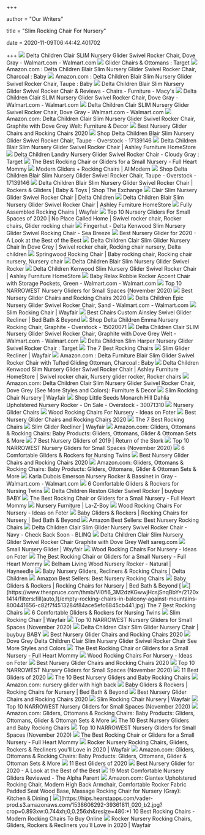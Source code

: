 +++
        
author = "Our Writers"
        
title = "Slim Rocking Chair For Nursery"
        
date = 2020-11-09T06:44:42.401702
        
+++
[ ![](https://i5.walmartimages.com/asr/93a08d38-83dd-43da-acc9-b2ba6fa7aeba_1.8f9b90fd5178e108173be8e62906abd8.jpeg)](https://i5.walmartimages.com/asr/93a08d38-83dd-43da-acc9-b2ba6fa7aeba_1.8f9b90fd5178e108173be8e62906abd8.jpeg) Delta Children Clair SLIM Nursery Glider Swivel Rocker Chair, Dove Gray -  Walmart.com - Walmart.com
[ ![](https://target.scene7.com/is/image/Target/BubCat_nurseryFurniture_Gliders-QUIVER-190619-1560952436910)](https://target.scene7.com/is/image/Target/BubCat_nurseryFurniture_Gliders-QUIVER-190619-1560952436910) Glider Chairs & Ottomans : Target
[ ![](https://images-na.ssl-images-amazon.com/images/I/416EEUVR0oL.jpg)](https://images-na.ssl-images-amazon.com/images/I/416EEUVR0oL.jpg) Amazon.com : Delta Children Blair Slim Nursery Glider Swivel Rocker Chair,  Charcoal : Baby
[ ![](https://images-na.ssl-images-amazon.com/images/I/91Ds6rowknL._SL1500_.jpg)](https://images-na.ssl-images-amazon.com/images/I/91Ds6rowknL._SL1500_.jpg) Amazon.com : Delta Children Blair Slim Nursery Glider Swivel Rocker Chair,  Taupe : Baby
[ ![](https://slimages.macys.com/is/image/MCY/products/2/optimized/11809162_fpx.tif?op_sharpen=1&wid=500&hei=613&fit=fit,1&$filtersm$)](https://slimages.macys.com/is/image/MCY/products/2/optimized/11809162_fpx.tif?op_sharpen=1&wid=500&hei=613&fit=fit,1&$filtersm$) Delta Children Blair Slim Nursery Glider Swivel Rocker Chair & Reviews -  Chairs - Furniture - Macy's
[ ![](https://i5.walmartimages.com/asr/d395fd6d-a2b1-4843-86fe-71ed8c699800_1.23658385ddc517d8345a7c51035b243b.jpeg)](https://i5.walmartimages.com/asr/d395fd6d-a2b1-4843-86fe-71ed8c699800_1.23658385ddc517d8345a7c51035b243b.jpeg) Delta Children Clair SLIM Nursery Glider Swivel Rocker Chair, Dove Gray -  Walmart.com - Walmart.com
[ ![](https://i5.walmartimages.com/dfw/6e29e393-46b0/k2-_12240e38-7486-43b6-908a-3cc5f8426a7c.v1.jpg)](https://i5.walmartimages.com/dfw/6e29e393-46b0/k2-_12240e38-7486-43b6-908a-3cc5f8426a7c.v1.jpg) Delta Children Clair SLIM Nursery Glider Swivel Rocker Chair, Dove Gray -  Walmart.com - Walmart.com
[ ![](https://images-na.ssl-images-amazon.com/images/I/81NlTfNJ6AL._AC_SX355_.jpg)](https://images-na.ssl-images-amazon.com/images/I/81NlTfNJ6AL._AC_SX355_.jpg) Amazon.com: Delta Children Clair Slim Nursery Glider Swivel Rocker Chair,  Graphite with Dove Grey Welt: Furniture & Decor
[ ![](http://images.agoramedia.com/wte3.0/gcms/Best-Nursery-Gliders-July-2020-722x406.jpg?width=414)](http://images.agoramedia.com/wte3.0/gcms/Best-Nursery-Gliders-July-2020-722x406.jpg?width=414) Best Nursery Glider Chairs and Rocking Chairs 2020
[ ![](https://ak1.ostkcdn.com/images/products/17139146/Delta-Children-Blair-Taupe-Slim-Nursery-Swivel-Rocker-Glider-Chair-1b3fd5d6-5f1e-4f5a-bf08-3970ad688dc2_600.jpg?impolicy=medium)](https://ak1.ostkcdn.com/images/products/17139146/Delta-Children-Blair-Taupe-Slim-Nursery-Swivel-Rocker-Glider-Chair-1b3fd5d6-5f1e-4f5a-bf08-3970ad688dc2_600.jpg?impolicy=medium) Shop Delta Children Blair Slim Nursery Glider Swivel Rocker Chair, Taupe -  Overstock - 17139146
[ ![](https://ashleyfurniture.scene7.com/is/image/AshleyFurniture/B600000354-SW-A?$AFHS-PDP-Main$)](https://ashleyfurniture.scene7.com/is/image/AshleyFurniture/B600000354-SW-A?$AFHS-PDP-Main$) Delta Children Blair Slim Nursery Glider Swivel Rocker Chair | Ashley  Furniture HomeStore
[ ![](https://target.scene7.com/is/image/Target/GUEST_3ab10360-5cfd-4d69-ab4b-f21f607e175a?wid=488&hei=488&fmt=pjpeg)](https://target.scene7.com/is/image/Target/GUEST_3ab10360-5cfd-4d69-ab4b-f21f607e175a?wid=488&hei=488&fmt=pjpeg) Delta Children Landry Nursery Glider Swivel Rocker Chair - Cloudy Gray :  Target
[ ![](https://fullheartmommy.com/wp-content/uploads/2019/11/8-beautiful-gliders-for-small-nurseries-683x1024.png)](https://fullheartmommy.com/wp-content/uploads/2019/11/8-beautiful-gliders-for-small-nurseries-683x1024.png) The Best Rocking Chair or Gliders for a Small Nursery - Full Heart Mommy
[ ![](https://secure.img1-fg.wfcdn.com/im/30994628/compr-r85/6184/61842382/default_name.png)](https://secure.img1-fg.wfcdn.com/im/30994628/compr-r85/6184/61842382/default_name.png) Modern Gliders + Rocking Chairs | AllModern
[ ![](https://ak1.ostkcdn.com/images/products/17139146/Delta-Children-Blair-Taupe-Slim-Nursery-Swivel-Rocker-Glider-Chair-6f630d9e-c859-48b4-b301-bbc16597a971.jpg)](https://ak1.ostkcdn.com/images/products/17139146/Delta-Children-Blair-Taupe-Slim-Nursery-Swivel-Rocker-Glider-Chair-6f630d9e-c859-48b4-b301-bbc16597a971.jpg) Shop Delta Children Blair Slim Nursery Glider Swivel Rocker Chair, Taupe -  Overstock - 17139146
[ ![](https://www.shopmyexchange.com/products/images/xlarge/1942281_31EH.jpg)](https://www.shopmyexchange.com/products/images/xlarge/1942281_31EH.jpg) Delta Children Blair Slim Nursery Glider Swivel Rocker Chair | Rockers &  Gliders | Baby & Toys | Shop The Exchange
[ ![](https://cdn.shopify.com/s/files/1/0578/7201/products/517210-034_Clair-Slim-Nursery-Glider-Swivel-Rocker-Chair_DoveGrey_silo_98_3000x.jpg?v=1603280721)](https://cdn.shopify.com/s/files/1/0578/7201/products/517210-034_Clair-Slim-Nursery-Glider-Swivel-Rocker-Chair_DoveGrey_silo_98_3000x.jpg?v=1603280721) Clair Slim Nursery Glider Swivel Rocker Chair | Delta Children
[ ![](https://ashleyfurniture.scene7.com/is/image/AshleyFurniture/B600000354?$AFHS-PDP-Main$)](https://ashleyfurniture.scene7.com/is/image/AshleyFurniture/B600000354?$AFHS-PDP-Main$) Delta Children Blair Slim Nursery Glider Swivel Rocker Chair | Ashley  Furniture HomeStore
[ ![](https://secure.img1-fg.wfcdn.com/im/78721324/resize-h310-w310%5Ecompr-r85/8098/80987319/channel-rocking-chair.jpg)](https://secure.img1-fg.wfcdn.com/im/78721324/resize-h310-w310%5Ecompr-r85/8098/80987319/channel-rocking-chair.jpg) Fully Assembled Rocking Chairs | Wayfair
[ ![](https://i.pinimg.com/564x/9a/03/86/9a03864823455763913474fed8db2f7b.jpg)](https://i.pinimg.com/564x/9a/03/86/9a03864823455763913474fed8db2f7b.jpg) Top 10 Nursery Gliders For Small Spaces of 2020 | No Place Called Home |  Swivel rocker chair, Rocker chairs, Glider rocking chair
[ ![](https://a248.e.akamai.net/f/248/9086/10h/origin-d5.scene7.com/is/image/bluestembrands/4NQNI80000010_VA_999?scl=1)](https://a248.e.akamai.net/f/248/9086/10h/origin-d5.scene7.com/is/image/bluestembrands/4NQNI80000010_VA_999?scl=1) Fingerhut - Delta Kenwood Slim Nursery Glider Swivel Rocking Chair - Sea  Breeze
[ ![](https://42e7xc172a051i7v1iyv99nn-wpengine.netdna-ssl.com/wp-content/uploads/2018/11/paxton-recliner-c.jpg)](https://42e7xc172a051i7v1iyv99nn-wpengine.netdna-ssl.com/wp-content/uploads/2018/11/paxton-recliner-c.jpg) Best Nursery Glider for 2020 - A Look at the Best of the Best
[ ![](https://i.pinimg.com/originals/cf/3f/34/cf3f34bbe41c164afcad71a82c416871.jpg)](https://i.pinimg.com/originals/cf/3f/34/cf3f34bbe41c164afcad71a82c416871.jpg) Delta Children Clair Slim Glider Nursery Chair In Dove Grey | Swivel rocker  chair, Rocking chair nursery, Delta children
[ ![](https://i.pinimg.com/originals/66/08/a3/6608a38bff06281066e372081e1c55b6.jpg)](https://i.pinimg.com/originals/66/08/a3/6608a38bff06281066e372081e1c55b6.jpg) Springwood Rocking Chair | Baby rocking chair, Rocking chair nursery, Nursery  chair
[ ![](https://images.rocking-chair.org/blair-slim-nursery-glider-swivel-rocker-chair.jpg)](https://images.rocking-chair.org/blair-slim-nursery-glider-swivel-rocker-chair.jpg) Delta Children Blair Slim Nursery Glider Swivel Rocker
[ ![](https://ashleyfurniture.scene7.com/is/image/AshleyFurniture/B600000358-ALT?$AFHS-PDP-Main$)](https://ashleyfurniture.scene7.com/is/image/AshleyFurniture/B600000358-ALT?$AFHS-PDP-Main$) Delta Children Kenwood Slim Nursery Glider Swivel Rocker Chair | Ashley  Furniture HomeStore
[ ![](https://i5.walmartimages.com/asr/0b217647-3ac9-4dc4-92e5-8903cc53c730_1.c314de1a9f9d4dc0e3b6817cb0844760.jpeg)](https://i5.walmartimages.com/asr/0b217647-3ac9-4dc4-92e5-8903cc53c730_1.c314de1a9f9d4dc0e3b6817cb0844760.jpeg) Baby Relax Robbie Rocker Accent Chair with Storage Pockets, Green -  Walmart.com - Walmart.com
[ ![](https://nannycamsreviews.com/wp-content/uploads/2016/09/Dutailier-Sleigh-Glider-Multiposition-Recline-and-Ottoman-Combo-2-300x290.jpg)](https://nannycamsreviews.com/wp-content/uploads/2016/09/Dutailier-Sleigh-Glider-Multiposition-Recline-and-Ottoman-Combo-2-300x290.jpg) Top 10 NARROWEST Nursery Gliders for Small Spaces (November 2020)
[ ![](https://images.agoramedia.com/wte3.0/gcms/storkcraft-tuscany-espresso-glider-and-ottoman-gray.jpg)](https://images.agoramedia.com/wte3.0/gcms/storkcraft-tuscany-espresso-glider-and-ottoman-gray.jpg) Best Nursery Glider Chairs and Rocking Chairs 2020
[ ![](https://i5.walmartimages.com/asr/b9a96880-6fe4-4065-aeb5-c9a5248e7ecd_2.3076ee3eff2b00630042242f4e151a3e.jpeg)](https://i5.walmartimages.com/asr/b9a96880-6fe4-4065-aeb5-c9a5248e7ecd_2.3076ee3eff2b00630042242f4e151a3e.jpeg) Delta Children Epic Nursery Glider Swivel Rocker Chair, Sand - Walmart.com  - Walmart.com
[ ![](https://secure.img1-fg.wfcdn.com/im/79222699/resize-h310-w310%5Ecompr-r85/5795/5795758/teacher-rocker-rocking-chair.jpg)](https://secure.img1-fg.wfcdn.com/im/79222699/resize-h310-w310%5Ecompr-r85/5795/5795758/teacher-rocker-rocking-chair.jpg) Slim Rocking Chair | Wayfair
[ ![](https://b3h2.scene7.com/is/image/BedBathandBeyond/28391235335530m?$690$&wid=690&hei=690)](https://b3h2.scene7.com/is/image/BedBathandBeyond/28391235335530m?$690$&wid=690&hei=690) Best Chairs Custom Ainsley Swivel Glider Recliner | Bed Bath & Beyond
[ ![](https://ak1.ostkcdn.com/images/products/15020071/Delta-Children-Emma-Nursery-Rocking-Chair-Graphite-8c1c8d03-425c-4ddc-8b72-0463b4e1c9f6.jpg)](https://ak1.ostkcdn.com/images/products/15020071/Delta-Children-Emma-Nursery-Rocking-Chair-Graphite-8c1c8d03-425c-4ddc-8b72-0463b4e1c9f6.jpg) Shop Delta Children Emma Nursery Rocking Chair, Graphite - Overstock -  15020071
[ ![](https://i5.walmartimages.com/asr/70131c01-fdd1-4c99-8d28-74546cb26fde_1.155b3ea119ca4afcbefc8c5d659cda9e.jpeg)](https://i5.walmartimages.com/asr/70131c01-fdd1-4c99-8d28-74546cb26fde_1.155b3ea119ca4afcbefc8c5d659cda9e.jpeg) Delta Children Clair SLIM Nursery Glider Swivel Rocker Chair, Graphite with  Dove Grey Welt - Walmart.com - Walmart.com
[ ![](https://target.scene7.com/is/image/Target/GUEST_b0a91377-82c2-42d6-b4cb-5edc1d08d9c6?wid=488&hei=488&fmt=pjpeg)](https://target.scene7.com/is/image/Target/GUEST_b0a91377-82c2-42d6-b4cb-5edc1d08d9c6?wid=488&hei=488&fmt=pjpeg) Delta Children Slim Harper Nursery Glider Swivel Rocker Chair : Target
[ ![](https://www.thespruce.com/thmb/Ikh4d2Vl6l2lPSURwDuM7Dfy2_Y=/900x0/filters:no_upscale():max_bytes(150000):strip_icc()/3006-CF200-W03-1-fdb155d7bff64443a906b8e61d174af7.jpg)](https://www.thespruce.com/thmb/Ikh4d2Vl6l2lPSURwDuM7Dfy2_Y=/900x0/filters:no_upscale():max_bytes(150000):strip_icc()/3006-CF200-W03-1-fdb155d7bff64443a906b8e61d174af7.jpg) The 7 Best Rocking Chairs
[ ![](https://secure.img1-fg.wfcdn.com/im/72929712/resize-h310-w310%5Ecompr-r85/1052/105265277/rowe-upholstered-manual-glider-recliner.jpg)](https://secure.img1-fg.wfcdn.com/im/72929712/resize-h310-w310%5Ecompr-r85/1052/105265277/rowe-upholstered-manual-glider-recliner.jpg) Slim Glider Recliner | Wayfair
[ ![](https://images-na.ssl-images-amazon.com/images/I/51US7VTB60L._SL1001_.jpg)](https://images-na.ssl-images-amazon.com/images/I/51US7VTB60L._SL1001_.jpg) Amazon.com : Delta Furniture Blair Slim Glider Swivel Rocker Chair with  Tufted Gliding Ottoman, Charcoal : Baby
[ ![](https://i.pinimg.com/originals/ab/6c/f4/ab6cf48e65f6771f5a223f5115603a29.jpg)](https://i.pinimg.com/originals/ab/6c/f4/ab6cf48e65f6771f5a223f5115603a29.jpg) Delta Children Kenwood Slim Nursery Glider Swivel Rocker Chair | Ashley  Furniture HomeStore | Swivel rocker chair, Nursery glider rocker, Rocker  chairs
[ ![](https://images-na.ssl-images-amazon.com/images/I/81zRrpnpuEL._AC_SX355_.jpg)](https://images-na.ssl-images-amazon.com/images/I/81zRrpnpuEL._AC_SX355_.jpg) Amazon.com: Delta Children Clair Slim Nursery Glider Swivel Rocker Chair,  Dove Grey (See More Styles and Colors): Furniture & Decor
[ ![](https://secure.img1-fg.wfcdn.com/im/86324337/resize-h310-w310%5Ecompr-r85/6911/69119961/abree-rocking-chair.jpg)](https://secure.img1-fg.wfcdn.com/im/86324337/resize-h310-w310%5Ecompr-r85/6911/69119961/abree-rocking-chair.jpg) Slim Rocking Chair Nursery | Wayfair
[ ![](https://ak1.ostkcdn.com/images/products/30071310/Little-Seeds-Monarch-Hill-Dahlia-Upholstered-Nursery-Rocker-e6114b20-d994-4c62-9ec3-c5906ee8652b.jpg)](https://ak1.ostkcdn.com/images/products/30071310/Little-Seeds-Monarch-Hill-Dahlia-Upholstered-Nursery-Rocker-e6114b20-d994-4c62-9ec3-c5906ee8652b.jpg) Shop Little Seeds Monarch Hill Dahlia Upholstered Nursery Rocker - On Sale  - Overstock - 30071310
[ ![](https://images-na.ssl-images-amazon.com/images/I/51ivn8kYyCL.jpg)](https://images-na.ssl-images-amazon.com/images/I/51ivn8kYyCL.jpg) Nursery Glider Chairs
[ ![](https://foter.com/photos/title/wood-rocking-chairs-for-nursery.jpg)](https://foter.com/photos/title/wood-rocking-chairs-for-nursery.jpg) Wood Rocking Chairs For Nursery - Ideas on Foter
[ ![](https://images.agoramedia.com/wte3.0/gcms/Naomi-Home-Brisbane-Glider-Ottoman-Set-Cream-Finish-Espresso.jpg)](https://images.agoramedia.com/wte3.0/gcms/Naomi-Home-Brisbane-Glider-Ottoman-Set-Cream-Finish-Espresso.jpg) Best Nursery Glider Chairs and Rocking Chairs 2020
[ ![](https://www.thespruce.com/thmb/UzJKLkKMKoGQFNbK0ihDSBOCQhI=/640x480/smart/filters:no_upscale()/wayfair-rocking-chair-157c9e825da54bbca063ec68059ee58a.jpg)](https://www.thespruce.com/thmb/UzJKLkKMKoGQFNbK0ihDSBOCQhI=/640x480/smart/filters:no_upscale()/wayfair-rocking-chair-157c9e825da54bbca063ec68059ee58a.jpg) The 7 Best Rocking Chairs
[ ![](https://secure.img1-fg.wfcdn.com/im/45054780/resize-h310-w310%5Ecompr-r85/7728/77286946/bovina-manual-glider-recliner.jpg)](https://secure.img1-fg.wfcdn.com/im/45054780/resize-h310-w310%5Ecompr-r85/7728/77286946/bovina-manual-glider-recliner.jpg) Slim Glider Recliner | Wayfair
[ ![](https://m.media-amazon.com/images/I/5104FYGOiJL._AC_UL320_.jpg)](https://m.media-amazon.com/images/I/5104FYGOiJL._AC_UL320_.jpg) Amazon.com: Gliders, Ottomans & Rocking Chairs: Baby Products: Gliders,  Ottomans, Glider & Ottoman Sets & More
[ ![](https://www.returnofthestork.com/wp-content/uploads/2018/06/best-nursery-gliders.jpg)](https://www.returnofthestork.com/wp-content/uploads/2018/06/best-nursery-gliders.jpg) 7 Best Nursery Gliders of 2019 | Return of the Stork
[ ![](https://nannycamsreviews.com/wp-content/uploads/2016/09/Stork-Craft-Polka-Dot-Upholstered-Swivel-Glider-2-300x279.jpg)](https://nannycamsreviews.com/wp-content/uploads/2016/09/Stork-Craft-Polka-Dot-Upholstered-Swivel-Glider-2-300x279.jpg) Top 10 NARROWEST Nursery Gliders for Small Spaces (November 2020)
[ ![](https://modernmoms.club/wp-content/uploads/2019/07/Delta-Furniture-Blair-Slim-Glider-Swivel-Rocker-Chair.jpeg)](https://modernmoms.club/wp-content/uploads/2019/07/Delta-Furniture-Blair-Slim-Glider-Swivel-Rocker-Chair.jpeg) 6 Comfortable Gliders & Rockers for Nursing Twins
[ ![](https://images.agoramedia.com/wte3.0/gcms/Delta-Children-Emerson-Upholstered-Glider.jpg)](https://images.agoramedia.com/wte3.0/gcms/Delta-Children-Emerson-Upholstered-Glider.jpg) Best Nursery Glider Chairs and Rocking Chairs 2020
[ ![](https://m.media-amazon.com/images/I/71ZEMhlM2LL._AC_UL320_.jpg)](https://m.media-amazon.com/images/I/71ZEMhlM2LL._AC_UL320_.jpg) Amazon.com: Gliders, Ottomans & Rocking Chairs: Baby Products: Gliders,  Ottomans, Glider & Ottoman Sets & More
[ ![](https://i5.walmartimages.com/asr/cb03403b-9069-4880-b813-183ca3009f21_2.fad7b30f2ffda7bb38e9a070e5590ce2.jpeg)](https://i5.walmartimages.com/asr/cb03403b-9069-4880-b813-183ca3009f21_2.fad7b30f2ffda7bb38e9a070e5590ce2.jpeg) Karla Dubois Emerson Nursery Rocker & Bassinet in Gray - Walmart.com -  Walmart.com
[ ![](https://modernmoms.club/wp-content/uploads/2019/07/Nursery-Works-Sleepytime-Rocker-with-Walnut-Legs.jpg)](https://modernmoms.club/wp-content/uploads/2019/07/Nursery-Works-Sleepytime-Rocker-with-Walnut-Legs.jpg) 6 Comfortable Gliders & Rockers for Nursing Twins
[ ![](https://s7d2.scene7.com/is/image/BedBathandBeyond/143251963318180p__1?$690$&wid=690&hei=690)](https://s7d2.scene7.com/is/image/BedBathandBeyond/143251963318180p__1?$690$&wid=690&hei=690) Delta Children Reston Glider Swivel Rocker | buybuy BABY
[ ![](https://ws-na.amazon-adsystem.com/widgets/q?_encoding=UTF8&ASIN=B019I6A5P6&Format=_SL250_&ID=AsinImage&MarketPlace=US&ServiceVersion=20070822&WS=1&tag=theglammommy-20&language=en_US)](https://ws-na.amazon-adsystem.com/widgets/q?_encoding=UTF8&ASIN=B019I6A5P6&Format=_SL250_&ID=AsinImage&MarketPlace=US&ServiceVersion=20070822&WS=1&tag=theglammommy-20&language=en_US) The Best Rocking Chair or Gliders for a Small Nursery - Full Heart Mommy
[ ![](https://content.la-z-boy.com/Images/npc/nursery/desktop/hero_v2.jpg)](https://content.la-z-boy.com/Images/npc/nursery/desktop/hero_v2.jpg) Nursery Furniture | La-Z-Boy
[ ![](https://foter.com/photos/303/wood-rocking-chairs-for-nursery-6.jpg?s=pi)](https://foter.com/photos/303/wood-rocking-chairs-for-nursery-6.jpg?s=pi) Wood Rocking Chairs For Nursery - Ideas on Foter
[ ![](https://b3h2.scene7.com/is/image/BedBathandBeyond/28390695335663m?$imagePLP$&wid=256&hei=256)](https://b3h2.scene7.com/is/image/BedBathandBeyond/28390695335663m?$imagePLP$&wid=256&hei=256) Baby Gliders & Rockers | Rocking Chairs for Nursery | Bed Bath & Beyond
[ ![](https://images-na.ssl-images-amazon.com/images/I/7125thqH6JL._AC_UL200_SR200,200_.jpg)](https://images-na.ssl-images-amazon.com/images/I/7125thqH6JL._AC_UL200_SR200,200_.jpg) Amazon Best Sellers: Best Nursery Rocking Chairs
[ ![](https://inventory-photos-0.global.ssl.fastly.net/6358036/original/f3be6d5fb4be.jpg.jpg?1571144787)](https://inventory-photos-0.global.ssl.fastly.net/6358036/original/f3be6d5fb4be.jpg.jpg?1571144787) Delta Children Clair Slim Glider Nursery Swivel Rocker Chair - Navy - Check  Back Soon - BLINQ
[ ![](https://images-na.ssl-images-amazon.com/images/I/81dYuAN5RzL._AC_SX425_.jpg)](https://images-na.ssl-images-amazon.com/images/I/81dYuAN5RzL._AC_SX425_.jpg) Delta Children Clair Slim Nursery Glider Swivel Rocker Chair Graphite with  Dove Grey Welt sareg.com
[ ![](https://secure.img1-fg.wfcdn.com/im/01218033/resize-h600-w600%5Ecompr-r85/1088/108852862/Erikson+Glider+and+Ottoman.jpg)](https://secure.img1-fg.wfcdn.com/im/01218033/resize-h600-w600%5Ecompr-r85/1088/108852862/Erikson+Glider+and+Ottoman.jpg) Small Nursery Glider | Wayfair
[ ![](https://foter.com/photos/266/wood-rocking-chairs-for-nursery-13.jpg?s=pi)](https://foter.com/photos/266/wood-rocking-chairs-for-nursery-13.jpg?s=pi) Wood Rocking Chairs For Nursery - Ideas on Foter
[ ![](https://ws-na.amazon-adsystem.com/widgets/q?_encoding=UTF8&ASIN=B001IACJQ4&Format=_SL250_&ID=AsinImage&MarketPlace=US&ServiceVersion=20070822&WS=1&tag=theglammommy-20&language=en_US)](https://ws-na.amazon-adsystem.com/widgets/q?_encoding=UTF8&ASIN=B001IACJQ4&Format=_SL250_&ID=AsinImage&MarketPlace=US&ServiceVersion=20070822&WS=1&tag=theglammommy-20&language=en_US) The Best Rocking Chair or Gliders for a Small Nursery - Full Heart Mommy
[ ![](https://content.haycdn.com/mgen/master:LIV032.jpg)](https://content.haycdn.com/mgen/master:LIV032.jpg) Belham Living Wood Nursery Rocker - Natural | Hayneedle
[ ![](https://cdn.shopify.com/s/files/1/0578/7201/files/nursery_set_2048x2048.png?v=1580833350)](https://cdn.shopify.com/s/files/1/0578/7201/files/nursery_set_2048x2048.png?v=1580833350) Baby Nursery Gliders, Recliners & Rocking Chairs | Delta Children
[ ![](https://images-na.ssl-images-amazon.com/images/I/81RFcn8xntL._AC_UL200_SR200,200_.jpg)](https://images-na.ssl-images-amazon.com/images/I/81RFcn8xntL._AC_UL200_SR200,200_.jpg) Amazon Best Sellers: Best Nursery Rocking Chairs
[ ![](https://b3h2.scene7.com/is/image/BedBathandBeyond/28793165358508m?$imagePLP$&wid=256&hei=256)](https://b3h2.scene7.com/is/image/BedBathandBeyond/28793165358508m?$imagePLP$&wid=256&hei=256) Baby Gliders & Rockers | Rocking Chairs for Nursery | Bed Bath & Beyond
[ ![](https://www.thespruce.com/thmb/VI0fi6_3M2dzKGwwjHcsjSnqBbY=/2120x1414/filters:fill(auto,1)/empty-rocking-chairs-in-balcony-against-mountains-800441656-c82f7f4513284f84ace5efc6845cb441.jpg)](https://www.thespruce.com/thmb/VI0fi6_3M2dzKGwwjHcsjSnqBbY=/2120x1414/filters:fill(auto,1)/empty-rocking-chairs-in-balcony-against-mountains-800441656-c82f7f4513284f84ace5efc6845cb441.jpg) The 7 Best Rocking Chairs
[ ![](https://modernmoms.club/wp-content/uploads/2019/07/Babyletto-Tuba-Extra-Wide-Swivel-Glider-1.jpg)](https://modernmoms.club/wp-content/uploads/2019/07/Babyletto-Tuba-Extra-Wide-Swivel-Glider-1.jpg) 6 Comfortable Gliders & Rockers for Nursing Twins
[ ![](https://secure.img1-fg.wfcdn.com/im/74264591/resize-h310-w310%5Ecompr-r85/1099/109987015/courtright-rocking-chair.jpg)](https://secure.img1-fg.wfcdn.com/im/74264591/resize-h310-w310%5Ecompr-r85/1099/109987015/courtright-rocking-chair.jpg) Slim Rocking Chair | Wayfair
[ ![](https://nannycamsreviews.com/wp-content/uploads/2016/09/Coaster-Deluxe-Swivel-Glider-and-Ottoman-300x300.jpg)](https://nannycamsreviews.com/wp-content/uploads/2016/09/Coaster-Deluxe-Swivel-Glider-and-Ottoman-300x300.jpg) Top 10 NARROWEST Nursery Gliders for Small Spaces (November 2020)
[ ![](https://b3h2.scene7.com/is/image/BedBathandBeyond/139547762556095p__2?$140$&wid=140&hei=140)](https://b3h2.scene7.com/is/image/BedBathandBeyond/139547762556095p__2?$140$&wid=140&hei=140) Delta Children Clair Slim Glider Nursery Chair | buybuy BABY
[ ![](https://images.agoramedia.com/wte3.0/gcms/Radcliffe-Rocker-600x600.jpg)](https://images.agoramedia.com/wte3.0/gcms/Radcliffe-Rocker-600x600.jpg) Best Nursery Glider Chairs and Rocking Chairs 2020
[ ![](https://www.childrenforchildren.org/wp-content/uploads/2019/08/nursery-glider.jpg)](https://www.childrenforchildren.org/wp-content/uploads/2019/08/nursery-glider.jpg) Dove Grey Delta Children Clair Slim Nursery Glider Swivel Rocker Chair See  More Styles and Colors
[ ![](https://fullheartmommy.com/wp-content/uploads/2019/11/best-nursery-gliders.png)](https://fullheartmommy.com/wp-content/uploads/2019/11/best-nursery-gliders.png) The Best Rocking Chair or Gliders for a Small Nursery - Full Heart Mommy
[ ![](https://foter.com/photos/309/wooden-rocking-chair-for-nursery-1.jpg?s=pi)](https://foter.com/photos/309/wooden-rocking-chair-for-nursery-1.jpg?s=pi) Wood Rocking Chairs For Nursery - Ideas on Foter
[ ![](https://images.agoramedia.com/wte3.0/gcms/Baby-Relax-Mikayla-Swivel-Gliding-Recliner.jpg)](https://images.agoramedia.com/wte3.0/gcms/Baby-Relax-Mikayla-Swivel-Gliding-Recliner.jpg) Best Nursery Glider Chairs and Rocking Chairs 2020
[ ![](https://nannycamsreviews.com/wp-content/uploads/2016/09/Stork-Craft-Custom-Hoop-Nursery-Glider-and-Ottoman-258x300.jpg)](https://nannycamsreviews.com/wp-content/uploads/2016/09/Stork-Craft-Custom-Hoop-Nursery-Glider-and-Ottoman-258x300.jpg) Top 10 NARROWEST Nursery Gliders for Small Spaces (November 2020)
[ ![](https://res.cloudinary.com/babylist/image/upload/f_auto,q_auto:best,c_scale/v1584597604/best-of-gliders-pin_dbt57k.jpg)](https://res.cloudinary.com/babylist/image/upload/f_auto,q_auto:best,c_scale/v1584597604/best-of-gliders-pin_dbt57k.jpg) 11 Best Gliders of 2020
[ ![](https://images.ctfassets.net/6m9bd13t776q/lYZyPvhJzaAYeU6QCSCc6/3c90c1a0cc49cd09cc52d2acea7dffb1/top-10-gliders-rockers-nursery-950x1152.jpg?h=576&q=75&w=475)](https://images.ctfassets.net/6m9bd13t776q/lYZyPvhJzaAYeU6QCSCc6/3c90c1a0cc49cd09cc52d2acea7dffb1/top-10-gliders-rockers-nursery-950x1152.jpg?h=576&q=75&w=475) The 10 Best Nursery Gliders and Baby Rocking Chairs
[ ![](https://m.media-amazon.com/images/I/611swX8dkCL._AC_UY218_.jpg)](https://m.media-amazon.com/images/I/611swX8dkCL._AC_UY218_.jpg) Amazon.com: nursery glider with high back
[ ![](https://b3h2.scene7.com/is/image/BedBathandBeyond/245094367069323p?$imagePLP$&wid=256&hei=256)](https://b3h2.scene7.com/is/image/BedBathandBeyond/245094367069323p?$imagePLP$&wid=256&hei=256) Baby Gliders & Rockers | Rocking Chairs for Nursery | Bed Bath & Beyond
[ ![](https://images.agoramedia.com/wte3.0/gcms/dutailier-reg-multiposition-reclining-sleigh-glider-and-ottoman-in-grey-charcoal.jpg)](https://images.agoramedia.com/wte3.0/gcms/dutailier-reg-multiposition-reclining-sleigh-glider-and-ottoman-in-grey-charcoal.jpg) Best Nursery Glider Chairs and Rocking Chairs 2020
[ ![](https://secure.img1-fg.wfcdn.com/im/77322656/resize-h310-w310%5Ecompr-r85/2779/27793825/ajoku-rocker.jpg)](https://secure.img1-fg.wfcdn.com/im/77322656/resize-h310-w310%5Ecompr-r85/2779/27793825/ajoku-rocker.jpg) Slim Rocking Chair Nursery | Wayfair
[ ![](https://nannycamsreviews.com/wp-content/uploads/2016/09/Naomi-Home-Brisbane-Nursery-Glider-and-Ottoman-300x270.jpg)](https://nannycamsreviews.com/wp-content/uploads/2016/09/Naomi-Home-Brisbane-Nursery-Glider-and-Ottoman-300x270.jpg) Top 10 NARROWEST Nursery Gliders for Small Spaces (November 2020)
[ ![](https://m.media-amazon.com/images/I/81QOgILln-L._AC_UL320_.jpg)](https://m.media-amazon.com/images/I/81QOgILln-L._AC_UL320_.jpg) Amazon.com: Gliders, Ottomans & Rocking Chairs: Baby Products: Gliders,  Ottomans, Glider & Ottoman Sets & More
[ ![](https://images.ctfassets.net/6m9bd13t776q/4biNNmwQnmKS62QyqUSUeY/8b80324f8225ddf21d7b79162886b0f5/01-crate-and-barrel-best-baby-rocking-chair-750x550.jpg?q=75)](https://images.ctfassets.net/6m9bd13t776q/4biNNmwQnmKS62QyqUSUeY/8b80324f8225ddf21d7b79162886b0f5/01-crate-and-barrel-best-baby-rocking-chair-750x550.jpg?q=75) The 10 Best Nursery Gliders and Baby Rocking Chairs
[ ![](https://nannycamsreviews.com/wp-content/uploads/2016/09/Baby-Relax-Nursery-Glider-and-Ottoman-2-300x300.jpg)](https://nannycamsreviews.com/wp-content/uploads/2016/09/Baby-Relax-Nursery-Glider-and-Ottoman-2-300x300.jpg) Top 10 NARROWEST Nursery Gliders for Small Spaces (November 2020)
[ ![](https://ws-na.amazon-adsystem.com/widgets/q?_encoding=UTF8&ASIN=B07DGSQJS6&Format=_SL250_&ID=AsinImage&MarketPlace=US&ServiceVersion=20070822&WS=1&tag=theglammommy-20&language=en_US)](https://ws-na.amazon-adsystem.com/widgets/q?_encoding=UTF8&ASIN=B07DGSQJS6&Format=_SL250_&ID=AsinImage&MarketPlace=US&ServiceVersion=20070822&WS=1&tag=theglammommy-20&language=en_US) The Best Rocking Chair or Gliders for a Small Nursery - Full Heart Mommy
[ ![](https://secure.img1-fg.wfcdn.com/im/81895517/resize-h310-w310%5Ecompr-r85/9084/90841093/cooney-upholstered-glider.jpg)](https://secure.img1-fg.wfcdn.com/im/81895517/resize-h310-w310%5Ecompr-r85/9084/90841093/cooney-upholstered-glider.jpg) Rocker Nursery Rocking Chairs, Gliders, Rockers & Recliners you'll Love in  2020 | Wayfair
[ ![](https://m.media-amazon.com/images/I/91RG9FwoW7L._AC_UL320_.jpg)](https://m.media-amazon.com/images/I/91RG9FwoW7L._AC_UL320_.jpg) Amazon.com: Gliders, Ottomans & Rocking Chairs: Baby Products: Gliders,  Ottomans, Glider & Ottoman Sets & More
[ ![](https://res.cloudinary.com/babylist/image/upload/f_auto,q_auto:best,c_scale,w_1200/v1565023149/hello-baby/best-baby-gliders-nursery-rocker-babyletto-header.jpg)](https://res.cloudinary.com/babylist/image/upload/f_auto,q_auto:best,c_scale,w_1200/v1565023149/hello-baby/best-baby-gliders-nursery-rocker-babyletto-header.jpg) 11 Best Gliders of 2020
[ ![](https://42e7xc172a051i7v1iyv99nn-wpengine.netdna-ssl.com/wp-content/uploads/2018/12/Screen-Shot-2019-05-15-at-10.39.57-AM-e1557938433793.png)](https://42e7xc172a051i7v1iyv99nn-wpengine.netdna-ssl.com/wp-content/uploads/2018/12/Screen-Shot-2019-05-15-at-10.39.57-AM-e1557938433793.png) Best Nursery Glider for 2020 - A Look at the Best of the Best
[ ![](https://www.thealphaparent.com/wp-content/uploads/2018/11/nursery-glinder-10-1024x683.jpg)](https://www.thealphaparent.com/wp-content/uploads/2018/11/nursery-glinder-10-1024x683.jpg) 19 Most Comfortable Nursery Gliders Reviewed - The Alpha Parent
[ ![](https://images-na.ssl-images-amazon.com/images/I/71LU58eG75L._AC_SX522_.jpg)](https://images-na.ssl-images-amazon.com/images/I/71LU58eG75L._AC_SX522_.jpg) Amazon.com: Giantex Upholstered Rocking Chair, Modern High Back Armchair,  Comfortable Rocker Fabric Padded Seat Wood Base, Massage Rocking Chair for  Nursery (Gray): Kitchen & Dining
[ ![](https://hips.hearstapps.com/vader-prod.s3.amazonaws.com/1538606292-39361811_020_b2.jpg?crop=0.893xw:0.744xh;0,0.256xh&resize=480:*)](https://hips.hearstapps.com/vader-prod.s3.amazonaws.com/1538606292-39361811_020_b2.jpg?crop=0.893xw:0.744xh;0,0.256xh&resize=480:*) 10 Best Rocking Chairs - Modern Rocking Chairs To Buy Online
[ ![](https://secure.img1-fg.wfcdn.com/im/07679241/compr-r85/3984/39848874/default.jpg)](https://secure.img1-fg.wfcdn.com/im/07679241/compr-r85/3984/39848874/default.jpg) Rocker Nursery Rocking Chairs, Gliders, Rockers & Recliners you'll Love in  2020 | Wayfair
